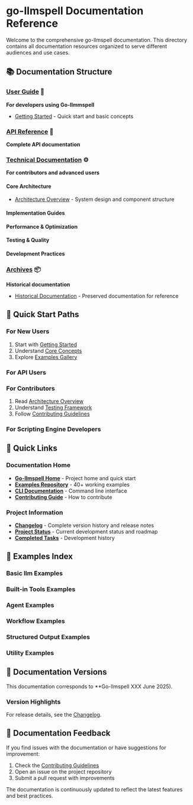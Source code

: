 # go-llmspell Documentation Reference

Welcome to the comprehensive go-llmspell documentation. This directory contains all documentation resources organized to serve different audiences and use cases.


## 📚 Documentation Structure

### [User Guide](user-guide/) 👥
**For developers using Go-llmmspell**
- [Getting Started](user-guide/getting-started.md) - Quick start and basic concepts

### [API Reference](api/) 🔧
**Complete API documentation**

### [Technical Documentation](technical/) ⚙️
**For contributors and advanced users**

#### Core Architecture
- [Architecture Overview](technical/architecture.md) - System design and component structure

#### Implementation Guides

#### Performance & Optimization

#### Testing & Quality

#### Development Practices

### [Archives](archives/) 📦
**Historical documentation**
- [Historical Documentation](archives/README.md) - Preserved documentation for reference

## 🚀 Quick Start Paths

### For New Users
1. Start with [Getting Started](user-guide/getting-started.md)
2. Understand [Core Concepts](user-guide/core-concepts.md)
3. Explore [Examples Gallery](user-guide/examples-gallery.md)

### For API Users

### For Contributors
1. Read [Architecture Overview](technical/architecture.md)
2. Understand [Testing Framework](technical/testing.md)
3. Follow [Contributing Guidelines](../CONTRIBUTING.md)

### For Scripting Engine Developers

## 🔗 Quick Links

### Documentation Home
- **[Go-llmspell Home](/)** - Project home and quick start
- **[Examples Repository](/examples/)** - 40+ working examples
- **[CLI Documentation](/cmd/README.md)** - Command line interface
- **[Contributing Guide](../CONTRIBUTING.md)** - How to contribute

### Project Information
- **[Changelog](../CHANGELOG.md)** - Complete version history and release notes
- **[Project Status](../TODO.md)** - Current development status and roadmap
- **[Completed Tasks](../TODO-DONE.md)** - Development history

## 🎯 Examples Index

### Basic llm Examples

### Built-in Tools Examples

### Agent Examples

### Workflow Examples

### Structured Output Examples

### Utility Examples
## 📖 Documentation Versions

This documentation corresponds to **Go-llmspell XXX June 2025).

### Version Highlights

For release details, see the [Changelog](../CHANGELOG.md).

## 📝 Documentation Feedback

If you find issues with the documentation or have suggestions for improvement:
1. Check the [Contributing Guidelines](../CONTRIBUTING.md)
2. Open an issue on the project repository
3. Submit a pull request with improvements

The documentation is continuously updated to reflect the latest features and best practices.